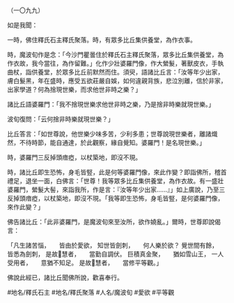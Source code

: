 （一〇九九）

如是我聞：

一時，佛住釋氏石主釋氏聚落。時，有眾多比丘集供養堂，為作衣事。

時，魔波旬作是念：「今沙門瞿曇住於釋氏石主釋氏聚落，眾多比丘集供養堂，為作衣故，我今當往，為作留難。」化作少壯婆羅門像，作大縈髮，著獸皮衣，手執曲杖，詣供養堂，於眾多比丘前默然而住。須臾，語諸比丘言：「汝等年少出家，膚白髮黑，年在盛時，應受五欲莊嚴自娛，如何違親背族，悲泣別離，信於非家，出家學道？何為捨現世樂，而求他世非時之樂？」

諸比丘語婆羅門：「我不捨現世樂求他世非時之樂，乃是捨非時樂就現世樂。」

波旬復問：「云何捨非時樂就現世樂？」

比丘答言：「如世尊說，他世樂少味多苦，少利多患；世尊說現世樂者，離諸熾然，不待時節，能自通達，於此觀察，緣自覺知。婆羅門！是名現世樂。」

時，婆羅門三反掉頭瘖瘂，以杖築地，即沒不現。

時，諸比丘即生恐怖，身毛皆竪，此是何等婆羅門像，來此作變？即詣佛所，稽首禮足，退坐一面，白佛言：「世尊！我等眾多比丘集供養堂，為作衣故。有一盛壯婆羅門，縈髮大髻，來詣我所，作是言：『汝等年少出家……』」如上廣說，乃至三反掉頭瘖瘂，以杖築地，即沒不現。「我等即生恐怖，身毛皆竪，是何婆羅門像，來作此變？」

佛告諸比丘：「此非婆羅門，是魔波旬來至汝所，欲作嬈亂。」爾時，世尊即說偈言：

「凡生諸苦惱，　　皆由於愛欲，
知世皆劍刺，　　何人樂於欲？
覺世間有餘，　　皆悉為劍刺，
是故𭶑慧者，　　當勤自調伏。
巨積真金聚，　　猶如雪山王，
一人受用者，　　意猶不知足。
是故𭶑慧者，　　當修平等觀。」

佛說此經已，諸比丘聞佛所說，歡喜奉行。

#地名/釋氏石主
#地名/釋氏聚落
#人名/魔波旬
#愛欲
#平等觀
